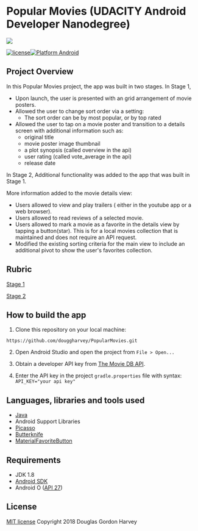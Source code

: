 # Popular Movies (UDACITY Android Developer Nanodegree)

![](https://imgur.com/EQx0b4y.gif)

[![license](https://img.shields.io/github/license/mashape/apistatus.svg)](LICENSE.txt)[![Platform Android](https://img.shields.io/badge/platform-Android-blue.svg)](https://www.android.com)

## Project Overview

In this Popular Movies project, the app was built in two stages. 
In Stage 1, 
* Upon launch, the user is presented with an grid arrangement of movie posters.
* Allowed the user to change sort order via a setting:
   * The sort order can be by most popular, or by top rated
* Allowed the user to tap on a movie poster and transition to a details screen with additional information such as:
   * original title
   * movie poster image thumbnail
   * a plot synopsis (called overview in the api)
   * user rating (called vote_average in the api)
   * release date

In Stage 2, 
Additional functionality was added to the app that was built in Stage 1.

More information added to the movie details view:
* Users allowed to view and play trailers ( either in the youtube app or a web browser).
* Users allowed to read reviews of a selected movie.
* Users allowed to mark a movie as a favorite in the details view by tapping a button(star). This is for a local movies collection that is maintained and does not require an API request.
* Modified the existing sorting criteria for the main view to include an additional pivot to show the user's favorites collection.

## Rubric

[Stage 1](documentation/PopularMoviesStage1Rubric.pdf)

[Stage 2](documentation/PopularMoviesStage2Rubric.pdf)


## How to build the app

1. Clone this repository on your local machine:

```
https://github.com/douggharvey/PopularMovies.git
```

2. Open Android Studio and open the project from `File > Open...`

3. Obtain a developer API key from [The Movie DB API](https://www.themoviedb.org/documentation/api).

4. Enter the API key in the project `gradle.properties` file with syntax:
`API_KEY="your api key"`

## Languages, libraries and tools used

* [Java](https://docs.oracle.com/javase/8/)
* Android Support Libraries
* [Picasso](https://github.com/square/picasso)
* [Butterknife](https://github.com/JakeWharton/butterknife)
* [MaterialFavoriteButton](https://github.com/IvBaranov/MaterialFavoriteButton)
## Requirements

* JDK 1.8
* [Android SDK](https://developer.android.com/studio/index.html)
* Android O ([API 27](https://developer.android.com/about/versions/oreo/))


## License

[MIT license](LICENSE.txt)
Copyright 2018 Douglas Gordon Harvey
